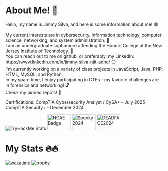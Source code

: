 # About Me! 👋 #

Hello, my name is Jimmy Silva, and here is some information about me! 😁 <br><br> 
My current interests are in cybersecurity, information technology, computer science, networking, and system administration. 💯<br>
I am an undergraduate sophomore attending the Honors College at the New Jersey Institute of Technology. 👑<br>
You can reach out to me on github, or preferably, my LinkedIn: https://www.linkedin.com/in/jimmy-silva-njit-adhc/ ⚪<br>
I'm currently working on a variety of class projects in JavaScript, Java, PHP, HTML, MySQL, and Python. <br>
In my spare time, I enjoy participating in CTFs—my favorite challenges are in forensics and networking!  🔓 <br>
Check my pinned repo's! 👀 <br>

Certifications:
CompTIA Cybersecurity Analyst / CySA+ - July 2025
CompTIA Security+ - December 2024

![TryHackMe Stats](https://tryhackme-badges.s3.amazonaws.com/jimmySilva.png)
<img src="https://api.badgr.io/public/assertions/tiYU3xEGQliluy9YhIyjkQ/image" alt="NCAE Badge" width="75" height="50">
<img src="https://api.badgr.io/public/assertions/Qnc4DXKvTlG1D5R_oZ7a7Q/image" alt="Spooky2024" width="75" height="50">
<img src="https://api.badgr.io/public/assertions/vYFN80vATLOm9WCfo90OZQ/image" alt="DEADFACE2024" width="75" height="50">

# My Stats 🔥🔥 #
[![wakatime](https://wakatime.com/badge/user/fc280675-d3f1-4fa1-a2b7-beebb2f8166e.svg)](https://wakatime.com/@fc280675-d3f1-4fa1-a2b7-beebb2f8166e)
![trophy](https://github-profile-trophy.vercel.app/?username=ryo-ma&theme=matrix)
<!--**jnsnjit/jnsnjit** is a ✨ _special_ ✨ repository because its `README.md` (this file) appears on your GitHub profile. --!>

